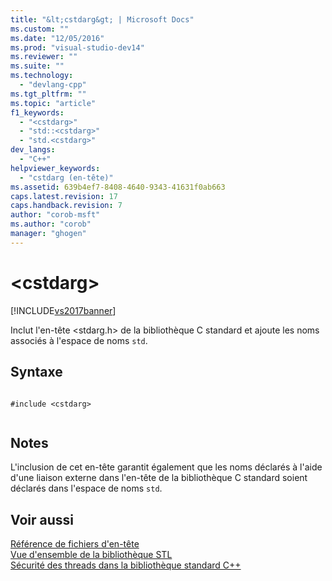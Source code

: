 ```yaml
---
title: "&lt;cstdarg&gt; | Microsoft Docs"
ms.custom: ""
ms.date: "12/05/2016"
ms.prod: "visual-studio-dev14"
ms.reviewer: ""
ms.suite: ""
ms.technology: 
  - "devlang-cpp"
ms.tgt_pltfrm: ""
ms.topic: "article"
f1_keywords: 
  - "<cstdarg>"
  - "std::<cstdarg>"
  - "std.<cstdarg>"
dev_langs: 
  - "C++"
helpviewer_keywords: 
  - "cstdarg (en-tête)"
ms.assetid: 639b4ef7-8408-4640-9343-41631f0ab663
caps.latest.revision: 17
caps.handback.revision: 7
author: "corob-msft"
ms.author: "corob"
manager: "ghogen"
---
```

# &lt;cstdarg&gt;
[!INCLUDE[vs2017banner](../assembler/inline/includes/vs2017banner.md)]

Inclut l'en\-tête \<stdarg.h\> de la bibliothèque C standard et ajoute les noms associés à l'espace de noms `std`.  
  
## Syntaxe  
  
```  
  
#include <cstdarg>  
  
```  
  
## Notes  
 L'inclusion de cet en\-tête garantit également que les noms déclarés à l'aide d'une liaison externe dans l'en\-tête de la bibliothèque C standard soient déclarés dans l'espace de noms `std`.  
  
## Voir aussi  
 [Référence de fichiers d'en\-tête](../standard-library/cpp-standard-library-header-files.md)   
 [Vue d'ensemble de la bibliothèque STL](../standard-library/cpp-standard-library-overview.md)   
 [Sécurité des threads dans la bibliothèque standard C\+\+](../standard-library/thread-safety-in-the-cpp-standard-library.md)